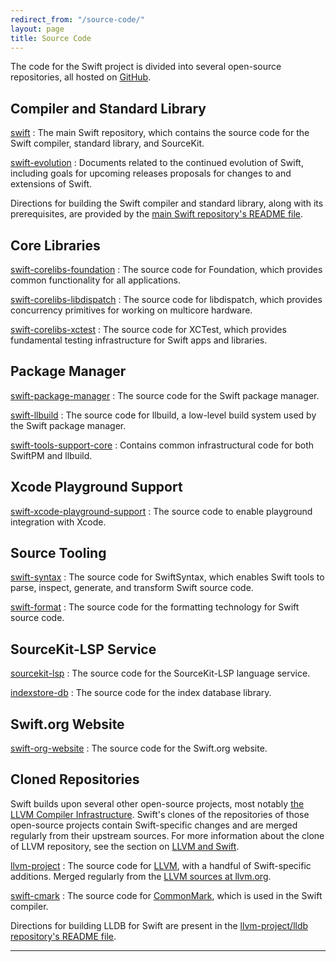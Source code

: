 ```yaml
---
redirect_from: "/source-code/"
layout: page
title: Source Code
---
```


The code for the Swift project is divided into several open-source repositories, all hosted on [GitHub](https://github.com/apple/).

## Compiler and Standard Library

[swift](https://github.com/apple/swift)
: The main Swift repository, which contains the source code for the Swift compiler, standard library, and SourceKit.

[swift-evolution](https://github.com/apple/swift-evolution)
: Documents related to the continued evolution of Swift, including goals for upcoming releases proposals for changes to and extensions of Swift.

Directions for building the Swift compiler and standard library, along
with its prerequisites, are provided by the [main Swift repository's
README
file](https://github.com/apple/swift/blob/main/README.md).

## Core Libraries

[swift-corelibs-foundation](https://github.com/apple/swift-corelibs-foundation)
: The source code for Foundation, which provides common functionality for all applications.

[swift-corelibs-libdispatch](https://github.com/apple/swift-corelibs-libdispatch)
: The source code for libdispatch, which provides concurrency primitives for working on multicore hardware.

[swift-corelibs-xctest](https://github.com/apple/swift-corelibs-xctest)
: The source code for XCTest, which provides fundamental testing infrastructure for Swift apps and libraries.

## Package Manager

[swift-package-manager](https://github.com/apple/swift-package-manager)
: The source code for the Swift package manager.

[swift-llbuild](https://github.com/apple/swift-llbuild)
: The source code for llbuild, a low-level build system used by the Swift package manager.

[swift-tools-support-core](https://github.com/apple/swift-tools-support-core)
: Contains common infrastructural code for both SwiftPM and llbuild.

## Xcode Playground Support

[swift-xcode-playground-support](https://github.com/apple/swift-xcode-playground-support)
: The source code to enable playground integration with Xcode.

## Source Tooling

[swift-syntax](https://github.com/apple/swift-syntax)
: The source code for SwiftSyntax, which enables Swift tools to parse, inspect, generate, and transform Swift source code.

[swift-format](https://github.com/apple/swift-format)
: The source code for the formatting technology for Swift source code.

## SourceKit-LSP Service

[sourcekit-lsp](https://github.com/apple/sourcekit-lsp)
: The source code for the SourceKit-LSP language service.

[indexstore-db](https://github.com/apple/indexstore-db)
: The source code for the index database library.


## Swift.org Website

[swift-org-website](https://github.com/apple/swift-org-website)
: The source code for the Swift.org website.

## Cloned Repositories

Swift builds upon several other open-source projects, most notably
[the LLVM Compiler Infrastructure](http://llvm.org). Swift's clones of
the repositories of those open-source projects contain Swift-specific
changes and are merged regularly from their upstream sources. For more information about the clone of LLVM repository, see the section on [LLVM and Swift](/contributing/#llvm-and-swift).

[llvm-project](https://github.com/apple/llvm-project)
: The source code for [LLVM](http://llvm.org), with a handful of Swift-specific additions. Merged regularly from the [LLVM sources at llvm.org](https://github.com/llvm/llvm-project).

[swift-cmark](https://github.com/apple/swift-cmark)
: The source code for [CommonMark](https://github.com/jgm/cmark), which is used in the Swift compiler.

Directions
for building LLDB for Swift are present in the [llvm-project/lldb repository's
README file][lldb-readme].

* * *

[lldb-readme]: https://github.com/apple/llvm-project/blob/next/lldb/README.md "LLDB README"
